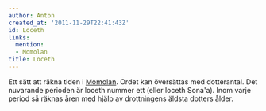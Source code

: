 ```yaml
---
author: Anton
created_at: '2011-11-29T22:41:43Z'
id: Loceth
links:
  mention:
  - Momolan
title: Loceth
---
```


Ett sätt att räkna tiden i [Momolan]. Ordet kan översättas med dotterantal. Det nuvarande perioden
är loceth nummer ett (eller loceth Sona'a). Inom varje period så räknas åren med hjälp av
drottningens äldsta dotters ålder.

  [Momolan]: Momolan
